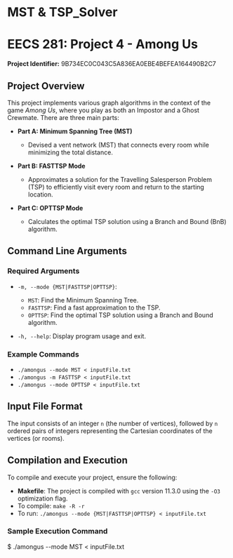 # MST & TSP_Solver

# EECS 281: Project 4 - Among Us

**Project Identifier:** 9B734EC0C043C5A836EA0EBE4BEFEA164490B2C7

## Project Overview

This project implements various graph algorithms in the context of the game *Among Us*, where you play as both an Impostor and a Ghost Crewmate. There are three main parts:

- **Part A: Minimum Spanning Tree (MST)**
  - Devised a vent network (MST) that connects every room while minimizing the total distance.
  
- **Part B: FASTTSP Mode**
  - Approximates a solution for the Travelling Salesperson Problem (TSP) to efficiently visit every room and return to the starting location.
  
- **Part C: OPTTSP Mode**
  - Calculates the optimal TSP solution using a Branch and Bound (BnB) algorithm.

## Command Line Arguments

### Required Arguments

- `-m, --mode {MST|FASTTSP|OPTTSP}`: 
  - `MST`: Find the Minimum Spanning Tree.
  - `FASTTSP`: Find a fast approximation to the TSP.
  - `OPTTSP`: Find the optimal TSP solution using a Branch and Bound algorithm.
  
- `-h, --help`: Display program usage and exit.

### Example Commands
- `./amongus --mode MST < inputFile.txt`
- `./amongus -m FASTTSP < inputFile.txt`
- `./amongus --mode OPTTSP < inputFile.txt`

## Input File Format

The input consists of an integer `n` (the number of vertices), followed by `n` ordered pairs of integers representing the Cartesian coordinates of the vertices (or rooms).

## Compilation and Execution

To compile and execute your project, ensure the following:

- **Makefile**: The project is compiled with `gcc` version 11.3.0 using the `-O3` optimization flag.
- To compile: `make -R -r`
- To run: `./amongus --mode {MST|FASTTSP|OPTTSP} < inputFile.txt`

### Sample Execution Command
$ ./amongus --mode MST < inputFile.txt


